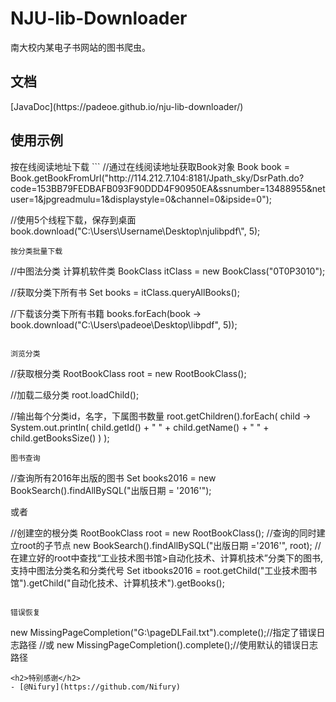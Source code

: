 # NJU-lib-Downloader
南大校内某电子书网站的图书爬虫。
<h2>文档</h2>
[JavaDoc](https://padeoe.github.io/nju-lib-downloader/)
<h2>使用示例</h2>
按在线阅读地址下载
```
//通过在线阅读地址获取Book对象
Book book = Book.getBookFromUrl("http://114.212.7.104:8181/Jpath_sky/DsrPath.do?code=153BB79FEDBAFB093F90DDD4F90950EA&ssnumber=13488955&netuser=1&jpgreadmulu=1&displaystyle=0&channel=0&ipside=0");

//使用5个线程下载，保存到桌面
book.download("C:\\Users\\Username\\Desktop\\njulibpdf\\", 5);
```
按分类批量下载
```
//中图法分类 计算机软件类
BookClass itClass = new BookClass("0T0P3010");

//获取分类下所有书
Set <Book> books = itClass.queryAllBooks();

//下载该分类下所有书籍
books.forEach(book -> book.download("C:\\Users\\padeoe\\Desktop\\libpdf", 5));
```

浏览分类
```
//获取根分类
RootBookClass root = new RootBookClass();

//加载二级分类
root.loadChild();

//输出每个分类id，名字，下属图书数量
root.getChildren().forEach(
        child -> System.out.println(
            child.getId() + " " + child.getName() + " " + child.getBooksSize()
            )
        );
```
图书查询
```
//查询所有2016年出版的图书
Set<Book> books2016 = new BookSearch().findAllBySQL("出版日期 = '2016'");

或者

//创建空的根分类
RootBookClass root = new RootBookClass();
//查询的同时建立root的子节点
new BookSearch().findAllBySQL("出版日期 ='2016'", root);
//在建立好的root中查找“工业技术图书馆>自动化技术、计算机技术”分类下的图书,支持中图法分类名和分类代号
Set<Book> itbooks2016 = root.getChild("工业技术图书馆").getChild("自动化技术、计算机技术").getBooks();
```

错误恢复
```
new MissingPageCompletion("G:\\pageDLFail.txt").complete();//指定了错误日志路径
//或
new MissingPageCompletion().complete();//使用默认的错误日志路径
```
<h2>特别感谢</h2>
- [@Nifury](https://github.com/Nifury)